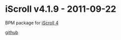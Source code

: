 iScroll v4.1.9 - 2011-09-22
===========================

BPM package for [iScroll 4](http://cubiq.org/iscroll-4)

[github](https://github.com/cubiq/iscroll)

